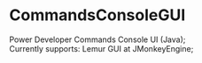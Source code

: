 # CommandsConsoleGUI  
Power Developer Commands Console UI (Java);  
Currently supports: Lemur GUI at JMonkeyEngine;  


